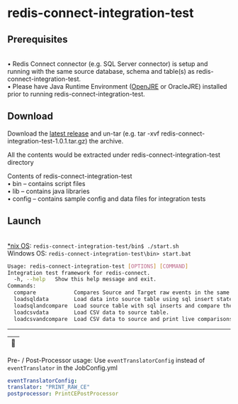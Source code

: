 # redis-connect-integration-test

## Prerequisites

<br>• Redis Connect connector (e.g. SQL Server connector) is setup and running with the same source database, schema and table(s) as redis-connect-integration-test.
<br>• Please have Java Runtime Environment ([OpenJRE](https://openjdk.java.net/install/) or OracleJRE) installed prior to running redis-connect-integration-test.

## Download

Download the [latest release](https://github.com/redis-field-engineering/redis-connect-integration-test/releases) and un-tar (e.g. tar -xvf redis-connect-integration-test-1.0.1.tar.gz) the archive.

All the contents would be extracted under redis-connect-integration-test directory

Contents of redis-connect-integration-test
<br>•	bin – contains script files
<br>•	lib – contains java libraries
<br>•	config – contains sample config and data files for integration tests

## Launch

<br>[*nix OS](https://en.wikipedia.org/wiki/Unix-like):
`redis-connect-integration-test/bin$ ./start.sh`
<br>Windows OS:
`redis-connect-integration-test\bin> start.bat`

```bash
Usage: redis-connect-integration-test [OPTIONS] [COMMAND]
Integration test framework for redis-connect.
  -h, --help   Show this help message and exit.
Commands:
  compare            Compares Source and Target raw events in the same sequence as it occurs. 
  loadsqldata        Load data into source table using sql insert statements.
  loadsqlandcompare  Load source table with sql inserts and compare them with target JSON objects.
  loadcsvdata        Load CSV data to source table.
  loadcsvandcompare  Load CSV data to source and print live comparisons.
```
---

| :memo:        |
|---------------|
Pre- / Post-Processor usage: Use `eventTranslatorConfig` instead of `eventTranslator` in the JobConfig.yml

````yaml
eventTranslatorConfig:
translator: "PRINT_RAW_CE"
postprocessor: PrintCEPostProcessor
````